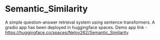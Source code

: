 # Semantic_Similarity

A simple question-answer retrieval system using sentence transformers.
A gradio app has been deployed in huggingface spaces.
Demo app link - https://huggingface.co/spaces/Neloy262/Semantic_Similarity
